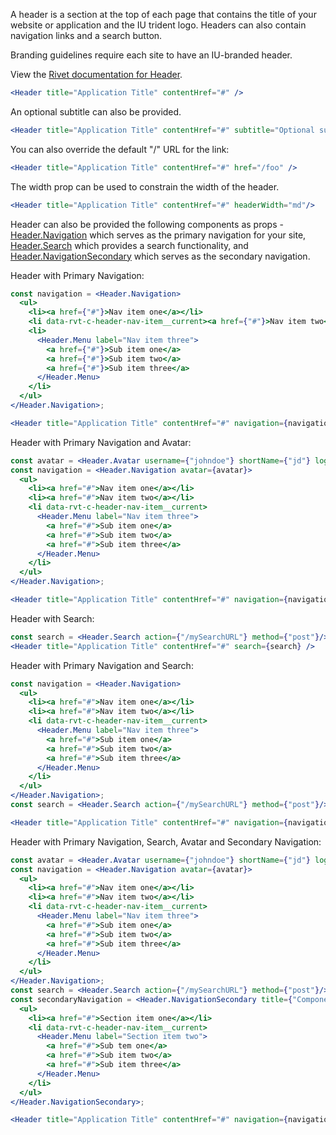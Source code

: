 A header is a section at the top of each page that contains the title of your website or application and the IU trident logo. Headers can also contain navigation links and a search button.

Branding guidelines require each site to have an IU-branded header.

View the [Rivet documentation for Header](https://rivet.iu.edu/components/header/).

<!-- prettier-ignore-start -->
```jsx
<Header title="Application Title" contentHref="#" />
```
<!-- prettier-ignore-end -->

An optional subtitle can also be provided.

<!-- prettier-ignore-start -->
```jsx
<Header title="Application Title" contentHref="#" subtitle="Optional subtitle" />
```
<!-- prettier-ignore-end -->

You can also override the default "/" URL for the link:

<!-- prettier-ignore-start -->
```jsx
<Header title="Application Title" contentHref="#" href="/foo" />
```
<!-- prettier-ignore-end -->

The width prop can be used to constrain the width of the header.

<!-- prettier-ignore-start -->

```jsx
<Header title="Application Title" contentHref="#" headerWidth="md"/>
```
<!-- prettier-ignore-end -->

Header can also be provided the following components as props - [Header.Navigation](#/Navigation?id=headernavigation) which serves as the primary navigation for your site, [Header.Search](#/Navigation?id=headersearch) which provides a search functionality, and [Header.NavigationSecondary](#/Navigation?id=headernavigationsecondary) which serves as the secondary navigation.

Header with Primary Navigation:

<!-- prettier-ignore-start -->
```jsx
const navigation = <Header.Navigation>
  <ul>
    <li><a href={"#"}>Nav item one</a></li>
    <li data-rvt-c-header-nav-item__current><a href={"#"}>Nav item two</a></li>
    <li>
      <Header.Menu label="Nav item three">
        <a href={"#"}>Sub item one</a>
        <a href={"#"}>Sub item two</a>
        <a href={"#"}>Sub item three</a>
      </Header.Menu>
    </li>
  </ul>
</Header.Navigation>;

<Header title="Application Title" contentHref="#" navigation={navigation} />
```
<!-- prettier-ignore-end -->

Header with Primary Navigation and Avatar:

<!-- prettier-ignore-start -->
```jsx
const avatar = <Header.Avatar username={"johndoe"} shortName={"jd"} logoutURL={"/logout"}/>
const navigation = <Header.Navigation avatar={avatar}>
  <ul>
    <li><a href="#">Nav item one</a></li>
    <li><a href="#">Nav item two</a></li>
    <li data-rvt-c-header-nav-item__current>
      <Header.Menu label="Nav item three">
        <a href="#">Sub item one</a>
        <a href="#">Sub item two</a>
        <a href="#">Sub item three</a>
      </Header.Menu>
    </li>
  </ul>
</Header.Navigation>;

<Header title="Application Title" contentHref="#" navigation={navigation}/>
```
<!-- prettier-ignore-end -->

Header with Search:

<!-- prettier-ignore-start -->
```jsx
const search = <Header.Search action={"/mySearchURL"} method={"post"}/>;
<Header title="Application Title" contentHref="#" search={search} />
```
<!-- prettier-ignore-end -->

Header with Primary Navigation and Search:

<!-- prettier-ignore-start -->
```jsx
const navigation = <Header.Navigation>
  <ul>
    <li><a href="#">Nav item one</a></li>
    <li><a href="#">Nav item two</a></li>
    <li data-rvt-c-header-nav-item__current>
      <Header.Menu label="Nav item three">
        <a href="#">Sub item one</a>
        <a href="#">Sub item two</a>
        <a href="#">Sub item three</a>
      </Header.Menu>
    </li>
  </ul>
</Header.Navigation>;
const search = <Header.Search action={"/mySearchURL"} method={"post"}/>;

<Header title="Application Title" contentHref="#" navigation={navigation} search={search} />
```
<!-- prettier-ignore-end -->

Header with Primary Navigation, Search, Avatar and Secondary Navigation:

<!-- prettier-ignore-start -->
```jsx
const avatar = <Header.Avatar username={"johndoe"} shortName={"jd"} logoutURL={"/logout"}/>;
const navigation = <Header.Navigation avatar={avatar}>
  <ul>
    <li><a href="#">Nav item one</a></li>
    <li><a href="#">Nav item two</a></li>
    <li data-rvt-c-header-nav-item__current>
      <Header.Menu label="Nav item three">
        <a href="#">Sub item one</a>
        <a href="#">Sub item two</a>
        <a href="#">Sub item three</a>
      </Header.Menu>
    </li>
  </ul>
</Header.Navigation>;
const search = <Header.Search action={"/mySearchURL"} method={"post"}/>;
const secondaryNavigation = <Header.NavigationSecondary title={"Component Library"}>
  <ul>
    <li><a href="#">Section item one</a></li>
    <li data-rvt-c-header-nav-item__current>
      <Header.Menu label="Section item two">
        <a href="#">Sub tem one</a>
        <a href="#">Sub item two</a>
        <a href="#">Sub item three</a>
      </Header.Menu>
    </li>
  </ul>
</Header.NavigationSecondary>;

<Header title="Application Title" contentHref="#" navigation={navigation} search={search} secondaryNavigation={secondaryNavigation}/>

```
<!-- prettier-ignore-end -->
